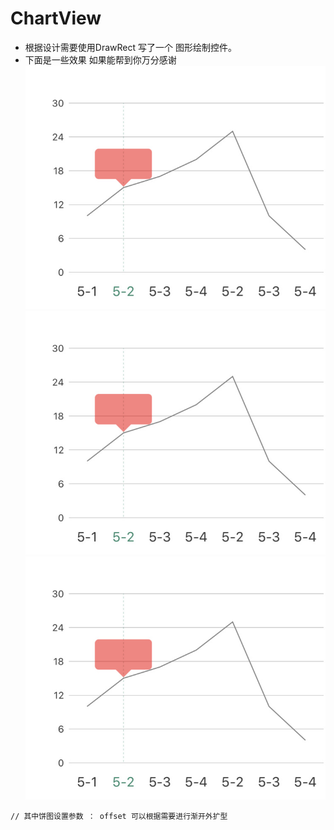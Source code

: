 # ChartView
* 根据设计需要使用DrawRect 写了一个 图形绘制控件。
* 下面是一些效果 如果能帮到你万分感谢
![折线图](zhexiantu.jpg)
![柱状图](zhexiantu.jpg)
![饼 图](zhexiantu.jpg)

```
// 其中饼图设置参数 ： offset 可以根据需要进行渐开外扩型 
```